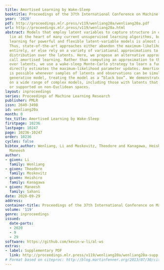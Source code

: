 ```yaml
---
title: Amortised Learning by Wake-Sleep
booktitle: Proceedings of the 37th International Conference on Machine Learning
year: '2020'
pdf: http://proceedings.mlr.press/v119/wenliang20a/wenliang20a.pdf
url: http://proceedings.mlr.press/v119/wenliang20a.html
abstract: Models that employ latent variables to capture structure in observed data
  lie at the heart of many current unsupervised learning algorithms, but exact maximum-likelihood
  learning for powerful and flexible latent-variable models is almost always intractable.
  Thus, state-of-the-art approaches either abandon the maximum-likelihood framework
  entirely, or else rely on a variety of variational approximations to the posterior
  distribution over the latents. Here, we propose an alternative approach that we
  call amortised learning. Rather than computing an approximation to the posterior
  over latents, we use a wake-sleep Monte-Carlo strategy to learn a function that
  directly estimates the maximum-likelihood parameter updates. Amortised learning
  is possible whenever samples of latents and observations can be simulated from the
  generative model, treating the model as a “black box”. We demonstrate its effectiveness
  on a wide range of complex models, including those with latents that are discrete
  or supported on non-Euclidean spaces.
layout: inproceedings
series: Proceedings of Machine Learning Research
publisher: PMLR
issn: 2640-3498
id: wenliang20a
month: 0
tex_title: Amortised Learning by Wake-Sleep
firstpage: 10236
lastpage: 10247
page: 10236-10247
order: 10236
cycles: false
bibtex_author: Wenliang, Li and Moskovitz, Theodore and Kanagawa, Heishiro and Sahani,
  Maneesh
author:
- given: Li
  family: Wenliang
- given: Theodore
  family: Moskovitz
- given: Heishiro
  family: Kanagawa
- given: Maneesh
  family: Sahani
date: 2020-09-29
address: 
container-title: Proceedings of the 37th International Conference on Machine Learning
volume: '119'
genre: inproceedings
issued:
  date-parts:
  - 2020
  - 9
  - 29
software: https://github.com/kevin-w-li/al-ws
extras:
- label: Supplementary PDF
  link: http://proceedings.mlr.press/v119/wenliang20a/wenliang20a-supp.pdf
# Format based on citeproc: http://blog.martinfenner.org/2013/07/30/citeproc-yaml-for-bibliographies/
---
```

